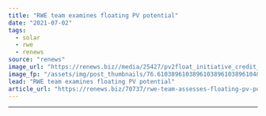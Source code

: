```yaml
---
title: "RWE team examines floating PV potential"
date: "2021-07-02"
tags: 
  - solar
  - rwe
  - renews
source: "renews"
image_url: "https://renews.biz//media/25427/pv2float_initiative_credit_rwe.jpeg?mode=crop&width=770&heightratio=0.6103896103896103896103896104&slimmage=true"
image_fp: "/assets/img/post_thumbnails/76.6103896103896103896103896104&slimmage=true"
lead: "RWE team examines floating PV potential"
article_url: "https://renews.biz/70737/rwe-team-assesses-floating-pv-potential/"
---
```


---
